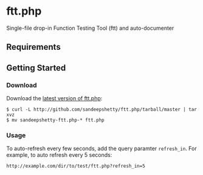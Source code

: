 # ftt.php

Single-file drop-in Function Testing Tool (ftt) and auto-documenter


## Requirements



## Getting Started

### Download
Download the [latest version of ftt.php](https://github.com/sandeepshetty/ftt.php/archives/master):

```shell
$ curl -L http://github.com/sandeepshetty/ftt.php/tarball/master | tar xvz
$ mv sandeepshetty-ftt.php-* ftt.php
```

### Usage

To auto-refresh every few seconds, add the query paramter `refresh_in`. For example, to auto refresh every 5 seconds:

```
http://example.com/dir/to/test/ftt.php?refresh_in=5
```